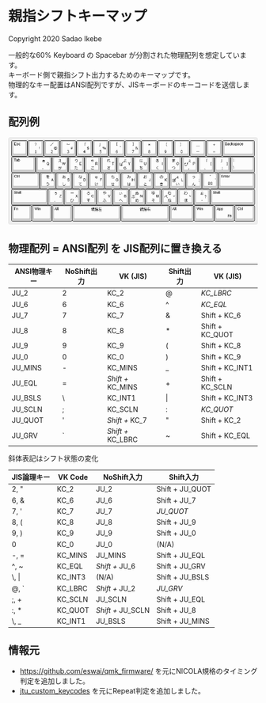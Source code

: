# 親指シフトキーマップ
Copyright 2020 Sadao Ikebe  

一般的な60% Keyboard の Spacebar が分割された物理配列を想定しています。  
キーボード側で親指シフト出力するためのキーマップです。  
物理的なキー配置はANSI配列ですが、JISキーボードのキーコードを送信します。  

## 配列例
![Layout](layout.png "Layout")

## 物理配列 = ANSI配列 を JIS配列に置き換える

|ANSI物理キー|NoShift出力|VK (JIS)|Shift出力|VK (JIS)|
|---|---|---|---|---|
|JU_2|2|KC_2|@|*KC_LBRC*|
|JU_6|6|KC_6|^|*KC_EQL*|
|JU_7|7|KC_7|&|Shift + KC_6|
|JU_8|8|KC_8|*|Shift + KC_QUOT|
|JU_9|9|KC_9|(|Shift + KC_8|
|JU_0|0|KC_0|)|Shift + KC_9|
|JU_MINS|-|KC_MINS|_|Shift + KC_INT1|
|JU_EQL|=|*Shift +* KC_MINS|+|Shift + KC_SCLN|
|JU_BSLS|\\ |KC_INT1|\||Shift + KC_INT3|
|JU_SCLN|;|KC_SCLN|:|*KC_QUOT*|
|JU_QUOT|'|*Shift +* KC_7|"| Shift + KC_2|
|JU_GRV|\`|*Shift +* KC_LBRC|~|Shift + KC_EQL|
斜体表記はシフト状態の変化

|JIS論理キー|VK Code|NoShift入力|Shift入力|
|---|---|---|---|
| 2, " |KC_2|JU_2|Shift + JU_QUOT|
| 6, & |KC_6|JU_6|Shift + JU_7|
| 7, ' |KC_7|JU_7|*JU_QUOT*|
| 8, ( |KC_8|JU_8|Shift + JU_9|
| 9, ) |KC_9|JU_9|Shift + JU_0|
| 0  |KC_0|JU_0|(N/A)|
| -, = |KC_MINS|JU_MINS|Shift + JU_EQL|
| ^, ~ |KC_EQL|*Shift +* JU_6|Shift + JU_GRV|
| \\, \| |KC_INT3|(N/A)|Shift + JU_BSLS|
| @, \` |KC_LBRC|*Shift +* JU_2|*JU_GRV*|
| ;, + |KC_SCLN|JU_SCLN|Shift + JU_EQL|
| :, * |KC_QUOT|*Shift +* JU_SCLN|Shift + JU_8|
| \\, _ |KC_INT1|JU_BSLS|Shift + JU_MINS|

## 情報元

* https://github.com/eswai/qmk_firmware/ を元にNICOLA規格のタイミング判定を追加しました。
* [jtu_custom_keycodes](https://github.com/koktoh/jtu_custom_keycodes/tree/master/default) を元にRepeat判定を追加しました。
